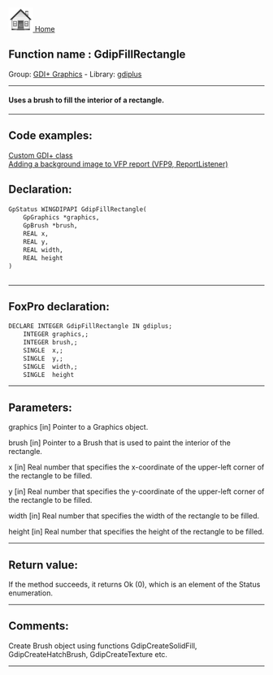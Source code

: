 [<img src="../../images/home.png"> Home ](https://github.com/VFPX/Win32API)  

## Function name : GdipFillRectangle
Group: [GDI+ Graphics](../../functions_group.md#GDIplus_Graphics)  -  Library: [gdiplus](../../libraries.md#gdiplus)  
***  


#### Uses a brush to fill the interior of a rectangle.
***  


## Code examples:
[Custom GDI+ class](../../samples/sample_450.md)  
[Adding a background image to VFP report (VFP9, ReportListener)](../../samples/sample_562.md)  

## Declaration:
```foxpro  
GpStatus WINGDIPAPI GdipFillRectangle(
	GpGraphics *graphics,
	GpBrush *brush,
	REAL x,
	REAL y,
	REAL width,
	REAL height
)
  
```  
***  


## FoxPro declaration:
```foxpro  
DECLARE INTEGER GdipFillRectangle IN gdiplus;
	INTEGER graphics,;
	INTEGER brush,;
	SINGLE  x,;
	SINGLE  y,;
	SINGLE  width,;
	SINGLE  height  
```  
***  


## Parameters:
graphics
[in] Pointer to a Graphics object.

brush
[in] Pointer to a Brush that is used to paint the interior of the rectangle. 

x
[in] Real number that specifies the x-coordinate of the upper-left corner of the rectangle to be filled. 

y
[in] Real number that specifies the y-coordinate of the upper-left corner of the rectangle to be filled. 

width
[in] Real number that specifies the width of the rectangle to be filled. 

height
[in] Real number that specifies the height of the rectangle to be filled.   
***  


## Return value:
If the method succeeds, it returns Ok (0), which is an element of the Status enumeration.  
***  


## Comments:
Create Brush object using functions GdipCreateSolidFill, GdipCreateHatchBrush, GdipCreateTexture etc.  
  
***  

